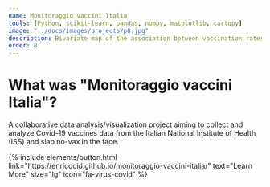 ```yaml
---
name: Monitoraggio vaccini Italia
tools: [Python, scikit-learn, pandas, numpy, matplotlib, cartopy]
image: "../docs/images/projects/p8.jpg"
description: Bivariate map of the association between vaccination rates and COVID-19 deaths in EU27 - Monitoraggio vaccini Italia.
order: 8
---
```


# What was "Monitoraggio vaccini Italia"?

A collaborative data analysis/visualization project aiming to collect and analyze Covid-19 vaccines data from the Italian National Institute of Health (ISS) and slap no-vax in the face.

<p class="text-center">
{% include elements/button.html link="https://enricocid.github.io/monitoraggio-vaccini-italia/" text="Learn More" size="lg" icon="fa-virus-covid" %}
</p>
